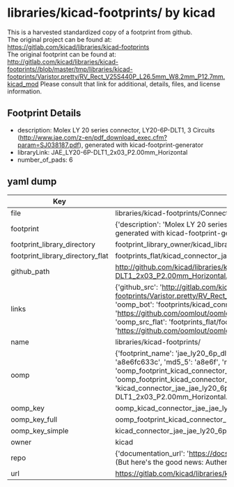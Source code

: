# libraries/kicad-footprints/ by kicad  
This is a harvested standardized copy of a footprint from github.  
The original project can be found at:  
https://gitlab.com/kicad/libraries/kicad-footprints  
The original footprint can be found at:
http://gitlab.com/kicad/libraries/kicad-footprints//blob/master/tmp/libraries/kicad-footprints/Varistor.pretty/RV_Rect_V25S440P_L26.5mm_W8.2mm_P12.7mm.kicad_mod
Please consult that link for additional, details, files, and license information.  
## Footprint Details
* description: Molex LY 20 series connector, LY20-6P-DLT1, 3 Circuits (http://www.jae.com/z-en/pdf_download_exec.cfm?param=SJ038187.pdf), generated with kicad-footprint-generator  
* libraryLink: JAE_LY20-6P-DLT1_2x03_P2.00mm_Horizontal  
* number_of_pads: 6  
## yaml dump  
| Key | Value |  
| --- | --- |  
| file | libraries/kicad-footprints/Connector_JAE.pretty/JAE_LY20-6P-DLT1_2x03_P2.00mm_Horizontal.kicad_mod |  
| footprint | {'description': 'Molex LY 20 series connector, LY20-6P-DLT1, 3 Circuits (http://www.jae.com/z-en/pdf_download_exec.cfm?param=SJ038187.pdf), generated with kicad-footprint-generator', 'libraryLink': 'JAE_LY20-6P-DLT1_2x03_P2.00mm_Horizontal', 'number_of_pads': 6} |  
| footprint_library_directory | footprint_library_owner/kicad_libraries/kicad-footprints/ |  
| footprint_library_directory_flat | footprints_flat/kicad_connector_jae_jae_ly20_6p_dlt1_2x03_p2_00mm_horizontal/working |  
| github_path | http://github.com/kicad/libraries/kicad-footprints//blob/master/tmp/libraries/kicad-footprints/Connector_JAE.pretty/JAE_LY20-6P-DLT1_2x03_P2.00mm_Horizontal.kicad_mod |  
| links | {'github_src': 'http://gitlab.com/kicad/libraries/kicad-footprints//blob/master/tmp/libraries/kicad-footprints/Varistor.pretty/RV_Rect_V25S440P_L26.5mm_W8.2mm_P12.7mm.kicad_mod', 'github_src_repo': 'https://gitlab.com/kicad/libraries/kicad-footprints', 'oomp_bot': 'footprints/kicad_connector_jae_jae_ly20_6p_dlt1_2x03_p2_00mm_horizontal/working', 'oomp_bot_github': 'https://github.com/oomlout/oomlout_oomp_footprint_bot/tree/main/footprints/kicad_connector_jae_jae_ly20_6p_dlt1_2x03_p2_00mm_horizontal/working', 'oomp_src_flat': 'footprints_flat/footprints_flat/kicad_connector_jae_jae_ly20_6p_dlt1_2x03_p2_00mm_horizontal/working', 'oomp_src_flat_github': 'https://github.com/oomlout/oomlout_oomp_footprint_src/tree/main/footprints_flat/kicad_connector_jae_jae_ly20_6p_dlt1_2x03_p2_00mm_horizontal/working'} |  
| name | libraries/kicad-footprints/ |  
| oomp | {'footprint_name': 'jae_ly20_6p_dlt1_2x03_p2_00mm_horizontal', 'library_name': 'connector_jae', 'md5': 'a8e6fc633cf539af09bf33f1bba458f7', 'md5_10': 'a8e6fc633c', 'md5_5': 'a8e6f', 'md5_6': 'a8e6fc', 'oomp_key': 'oomp_kicad_connector_jae_jae_ly20_6p_dlt1_2x03_p2_00mm_horizontal', 'oomp_key_extra': 'oomp_footprint_kicad_connector_jae_jae_ly20_6p_dlt1_2x03_p2_00mm_horizontal', 'oomp_key_full': 'oomp_footprint_kicad_connector_jae_jae_ly20_6p_dlt1_2x03_p2_00mm_horizontal_a8e6fc', 'oomp_key_simple': 'kicad_connector_jae_jae_ly20_6p_dlt1_2x03_p2_00mm_horizontal', 'original_filename': 'libraries/kicad-footprints/Connector_JAE.pretty/JAE_LY20-6P-DLT1_2x03_P2.00mm_Horizontal.kicad_mod', 'owner_name': 'kicad'} |  
| oomp_key | oomp_kicad_connector_jae_jae_ly20_6p_dlt1_2x03_p2_00mm_horizontal |  
| oomp_key_full | oomp_footprint_kicad_connector_jae_jae_ly20_6p_dlt1_2x03_p2_00mm_horizontal |  
| oomp_key_simple | kicad_connector_jae_jae_ly20_6p_dlt1_2x03_p2_00mm_horizontal |  
| owner | kicad |  
| repo | {'documentation_url': 'https://docs.github.com/rest/overview/resources-in-the-rest-api#rate-limiting', 'message': "API rate limit exceeded for 84.66.173.59. (But here's the good news: Authenticated requests get a higher rate limit. Check out the documentation for more details.)"} |  
| url | https://gitlab.com/kicad/libraries/kicad-footprints |  

